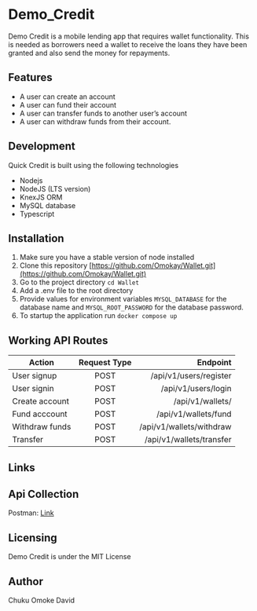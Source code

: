 # Demo_Credit
  Demo Credit is a mobile lending app that requires wallet functionality. This is needed as borrowers need a wallet to receive the loans they have been granted and also send the money for repayments.
## Features
   + A user can create an account
   + A user can fund their account
   + A user can transfer funds to another user’s account
   + A user can withdraw funds from their account.
## Development
   Quick Credit is built using the following technologies
   + Nodejs
   + NodeJS (LTS version)
   + KnexJS ORM
   + MySQL database
   + Typescript
## Installation
   1. Make sure you have a stable version of node installed
   2. Clone this repository [https://github.com/Omokay/Wallet.git](https://github.com/Omokay/Wallet.git)
   3. Go to the project directory `cd Wallet`
   4. Add a .env file to the root directory
   5. Provide values for environment variables `MYSQL_DATABASE` for the database name and `MYSQL_ROOT_PASSWORD` for the database password.
   6. To startup the application run `docker compose up`
## Working API Routes
  | Action        | Request Type           | Endpoint  |
  | ------------- |:-------------:| -----:|
  |   User signup   |   POST    |  /api/v1/users/register  |
  |   User signin   |  POST     | /api/v1/users/login   |
  |   Create account  |  POST     | /api/v1/wallets/   |
  |   Fund acccount  | POST      | /api/v1/wallets/fund  |
  |   Withdraw funds  |  POST     | /api/v1/wallets/withdraw   |
  |   Transfer  |  POST     | /api/v1/wallets/transfer   |

## Links
## Api Collection
   Postman: [Link](https://api.postman.com/collections/7398319-2f685a8d-0897-4eff-a439-a9bfd0342b89?access_key=PMAT-01GPJKRN3W4CHQFZVDDY82YBCH)
## Licensing 
   Demo Credit is under the MIT License
## Author
   Chuku Omoke David
